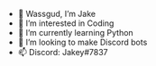 - 👋 Wassgud, I’m Jake
- 👀 I’m interested in Coding
- 🌱 I’m currently learning Python
- 💞️ I’m looking to make Discord bots
- 📫 Discord: Jakey#7837
